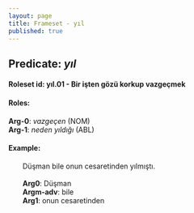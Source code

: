 ```yaml
---
layout: page
title: Frameset - yıl
published: true
---
```

<h2>Predicate: <i>yıl</i></h2>
<h4>Roleset id: yıl.01 - Bir işten gözü korkup vazgeçmek<br>
<h4>Roles:</h4>
<b>Arg-0</b>: <i>vazgeçen</i>  (NOM) <br>
<b>Arg-1</b>: <i>neden yıldığı</i>  (ABL) <br>
<h4>Example:</h4>
&emsp;&emsp;Düşman bile onun cesaretinden yılmıştı.<br><br>
&emsp;&emsp;<b>Arg0</b>:  Düşman<br>
&emsp;&emsp;<b>Argm-adv</b>:  bile<br>
&emsp;&emsp;<b>Arg1</b>:  onun cesaretinden<br>

